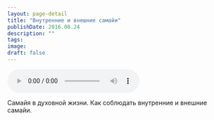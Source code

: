 ```yaml
---
layout: page-detail
title: "Внутренние и внешние самайи"
publishDate: 2016.08.24
description: ""
tags:
image:
draft: false
---
```


<audio title="2016.08.24 - Внутренние и внешние самайи.mp3" src="https://filer-api.advayta.org/v1.0/public/files/74768" controls=""></audio>

 Самайя в духовной жизни. Как соблюдать внутренние и внешние самайи. 

  
